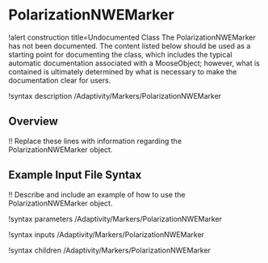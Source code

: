 # PolarizationNWEMarker

!alert construction title=Undocumented Class
The PolarizationNWEMarker has not been documented. The content listed below should be used as a starting point for
documenting the class, which includes the typical automatic documentation associated with a
MooseObject; however, what is contained is ultimately determined by what is necessary to make the
documentation clear for users.

!syntax description /Adaptivity/Markers/PolarizationNWEMarker

## Overview

!! Replace these lines with information regarding the PolarizationNWEMarker object.

## Example Input File Syntax

!! Describe and include an example of how to use the PolarizationNWEMarker object.

!syntax parameters /Adaptivity/Markers/PolarizationNWEMarker

!syntax inputs /Adaptivity/Markers/PolarizationNWEMarker

!syntax children /Adaptivity/Markers/PolarizationNWEMarker
